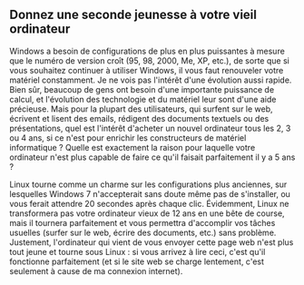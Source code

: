 <?php require("../../entete.php"); ?> <?php require("../../base.php"); ?>

<div id="corps">

<h2>Donnez une seconde jeunesse à votre vieil ordinateur</h2>

Windows a besoin de configurations de plus en plus puissantes à 
mesure que le numéro de version croît (95, 98, 2000, Me, XP, etc.), de 
sorte que si vous souhaitez continuer à utiliser Windows, il vous faut 
renouveler votre matériel constamment. Je ne vois pas l'intérêt d'une 
évolution aussi rapide. Bien sûr, beaucoup de gens ont besoin d'une 
importante puissance de calcul, et l'évolution des technologie et du 
matériel leur sont d'une aide précieuse. Mais pour la plupart des 
utilisateurs, qui surfent sur le web, écrivent et lisent des emails, 
rédigent des documents textuels ou des présentations, quel est l'intérêt 
d'acheter un nouvel ordinateur tous les 2, 3 ou 4 ans, si ce n'est pour 
enrichir les constructeurs de matériel informatique ? Quelle est 
exactement la raison pour laquelle votre ordinateur n'est plus capable 
de faire ce qu'il faisait parfaitement il y a 5 ans ?

Linux tourne comme un charme sur les configurations plus anciennes, 
sur lesquelles Windows 7 n'accepterait sans doute même pas de 
s'installer, ou vous ferait attendre 20 secondes après chaque clic. 
Évidemment, Linux ne transformera pas votre ordinateur vieux de 12 ans 
en une bête de course, mais il tournera parfaitement et vous permettra 
d'accomplir vos tâches usuelles (surfer sur le web, écrire des 
documents, etc.) sans problème. Justement, l'ordinateur qui vient de 
vous envoyer cette page web n'est plus tout jeune et tourne sous Linux : 
si vous arrivez à lire ceci, c'est qu'il fonctionne parfaitement (et si 
le site web se charge lentement, c'est seulement à cause de ma connexion 
internet).

</div>


